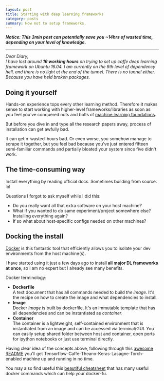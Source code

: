 ```yaml
---
layout: post
title: Starting with deep learning frameworks
category: posts
summary: How not to setup frameworks.
---
```


***Notice: This 3min post can potentially save you ~14hrs of wasted time,
depending on your level of knowledge.***

___

*Dear Diary,  
I have lost around __16 working hours__ on trying to set up caffe deep
learning framework on Ubuntu 16.04. I am currently on the 9th level of
dependency hell, and there is no light at the end of the tunnel. There is
no tunnel either. Because you have held broken packages.*

## Doing it yourself
Hands-on experience tops every other learning method. Therefore it makes
sense to start working with higher-level frameworks/libraries as soon as
you feel you've conquered nuts and bolts of
[machine learning foundations][ml-immersion].

But before you dive in and type all the research papers away, process of
installation can get awfully bad.

It can get n-wasted-hours bad. Or even worse, you somehow manage to
scrape it together, but you feel bad because you've just entered fifteen
semi-familiar commands and partially bloated your system since five
didn't work.

## The time-consuming way
Install everything by reading official docs. Sometimes building from
source. lol

Questions I forgot to ask myself while I did this:  
 - Do you really want all that extra software on your host machine?  
 - What if you wanted to do same experiment/project somewhere else?  
   Installing everything again?  
 - If so what about host-specific configs needed on other machines?


## Docking the install
[Docker][docker] is this fantastic tool that efficiently allows you to isolate
your dev environments from the host machine(s).

I have started using it just a few days ago to install **all major DL frameworks at
once**, so I am no expert but I already see many benefits.

Docker terminology:  

- **Dockerfile**  
    A text document that has all commands needed to build _the image_. It's
    the recipe on how to create the image and what dependencies to install.
- **Image**  
    Docker *image* is built by dockerfile. It's an immutable template that has
    all dependencies and can be instantiated as _container_.
- **Container**  
    The container is a lightweight, self-contained environment that is instantiated
    from an image and can be accessed via terminal/GUI. You can easily setup shared
    folder between host and container, open ports for ipython notebooks or just use
    terminal directly.


Having clear idea of the concepts above, following through this
[awesome README][readme] you'll get Tensorflow-Caffe-Theano-Keras-Lasagne-Torch-enabled
machine up and running in no time.

You may also find useful this [beautiful cheatsheet][cheatsheet] that has many
useful docker commands which can help your docker-fu.


[docker]: https://www.docker.com/
[cheatsheet]: https://github.com/wsargent/docker-cheat-sheet/blob/master/README.md
[ml-immersion]: /posts/2016/09/24/machine-learning-immersion/
[readme]: https://github.com/saiprashanths/dl-docker

